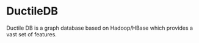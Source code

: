 # DuctileDB
Ductile DB is a graph database based on Hadoop/HBase which provides a vast set of features.
